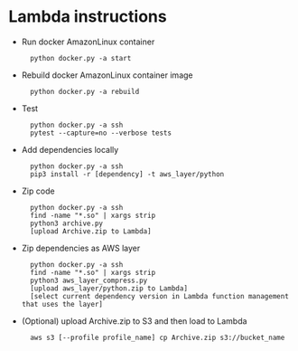 # Lambda instructions

- Run docker AmazonLinux container

        python docker.py -a start

- Rebuild docker AmazonLinux container image

        python docker.py -a rebuild

- Test

        python docker.py -a ssh
        pytest --capture=no --verbose tests

- Add dependencies locally

        python docker.py -a ssh
        pip3 install -r [dependency] -t aws_layer/python

- Zip code

        python docker.py -a ssh
        find -name "*.so" | xargs strip
        python3 archive.py
        [upload Archive.zip to Lambda]

- Zip dependencies as AWS layer
  
        python docker.py -a ssh
        find -name "*.so" | xargs strip
        python3 aws_layer_compress.py
        [upload aws_layer/python.zip to Lambda]
        [select current dependency version in Lambda function management that uses the layer]

- (Optional) upload Archive.zip to S3 and then load to Lambda

        aws s3 [--profile profile_name] cp Archive.zip s3://bucket_name